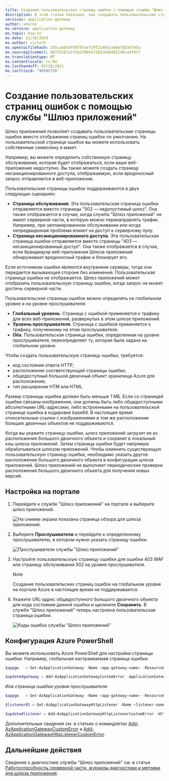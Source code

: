 ```yaml
---
title: Создание пользовательских страниц ошибок с помощью службы "Шлюз приложений Azure"
description: В этой статье показано, как создавать пользовательские страницы ошибок с помощью службы "Шлюз приложений". На пользовательской странице ошибок вы можете использовать собственные символику и макет.
services: application-gateway
author: vhorne
ms.service: application-gateway
ms.topic: how-to
ms.date: 11/16/2019
ms.author: victorh
ms.openlocfilehash: 355caeb54f09797ae719f21401ceebb7d53d745a
ms.sourcegitcommit: 867cb1b7a1f3a1f0b427282c648d411d0ca4f81f
ms.translationtype: MT
ms.contentlocale: ru-RU
ms.lasthandoff: 03/19/2021
ms.locfileid: "99592726"
---
```

# <a name="create-application-gateway-custom-error-pages"></a>Создание пользовательских страниц ошибок с помощью службы "Шлюз приложений"

Шлюз приложений позволяет создавать пользовательские страницы ошибок вместо отображения страниц ошибок по умолчанию. На пользовательской странице ошибок вы можете использовать собственные символику и макет.

Например, вы можете определить собственную страницу обслуживания, которая будет отображаться, если ваше веб-приложение недоступно. Вы также можете создать страницу несанкционированного доступа, отображаемую, если вредоносный запрос отправляется в веб-приложение.

Пользовательские страницы ошибок поддерживаются в двух следующих сценариях:

- **Страница обслуживания**. Эта пользовательская страница ошибки отправляется вместо страницы "502 — недопустимый шлюз". Она также отображается в случае, когда служба "Шлюз приложений" не имеет серверной части, в которую можно перенаправлять трафик. Например, при запланированном обслуживании или когда непредвиденная проблема влияет на доступ к серверному пулу.
- **Страница несанкционированного доступа**. Эта пользовательская страница ошибки отправляется вместо страницы "403 — несанкционированный доступ". Она также отображается в случае, если брандмауэр веб-приложения Шлюза приложений обнаруживает вредоносный трафик и блокирует его.

Если источником ошибки являются внутренние серверы, тогда она передается вызывающей стороне без изменений. Пользовательская страница ошибки не отображается. Шлюз приложений может отобразить пользовательскую страницу ошибки, когда запрос не может достичь серверной части.

Пользовательские страницы ошибок можно определять на глобальном уровне и на уровне прослушивателя:

- **Глобальный уровень**. Страница с ошибкой применяется к трафику для всех веб-приложений, развернутых в этом шлюзе приложений.
- **Уровень прослушивателя**. Страница с ошибкой применяется к трафику, полученному на этом прослушивателе.
- **Оба**. Пользовательская страница ошибки, определенная на уровне прослушивателя, переопределяет ту, которая была задана на глобальном уровне.

Чтобы создать пользовательскую страницу ошибки, требуется:

- код состояния ответа HTTP;
- расположение соответствующей страницы ошибки; 
- общедоступный большой двоичный объект хранилища Azure для расположения;
- тип расширения HTM или HTML. 

Размер страницы ошибки должен быть меньше 1 МБ. Если со страницей ошибки связаны изображения, они должны быть либо общедоступными абсолютными URL-адресами, либо встроенными на пользовательской странице ошибки в кодировке base64. В настоящее время относительные ссылки с изображениями в том же расположении больших двоичных объектов не поддерживаются. 

Когда вы укажите страницу ошибки, шлюз приложений загрузит ее из расположения большого двоичного объекта и сохранит в локальный кэш шлюза приложений. Затем страница ошибки будет напрямую обрабатываться шлюзом приложений. Чтобы изменить существующую пользовательскую страницу ошибки, необходимо указать другое расположение большого двоичного объекта в конфигурации шлюза приложений. Шлюз приложений не выполняет периодические проверки расположения большого двоичного объекта для получения новых версий.

## <a name="portal-configuration"></a>Настройка на портале

1. Перейдите к службе "Шлюз приложений" на портале и выберите шлюз приложений.

    ![На снимке экрана показана страница обзора для шлюза приложений.](media/custom-error/ag-overview.png)
2. Выберите **Прослушиватели** и перейдите к определенному прослушивателю, в котором нужно указать страницу ошибки.

    ![Прослушиватели службы "Шлюз приложений"](media/custom-error/ag-listener.png)
3. Настройте пользовательскую страницу ошибки для ошибки 403 WAF или страницу обслуживания 502 на уровне прослушивателя.

    > [!NOTE]
    > Создание пользовательских страниц ошибок на глобальном уровне на портале Azure в настоящее время не поддерживается.

4. Укажите URL-адрес общедоступного большого двоичного объекта для кода состояния данной ошибки и щелкните **Сохранить**. В службе "Шлюз приложений" теперь настроена пользовательская страница ошибки.

   ![Коды ошибок службы "Шлюз приложений"](media/custom-error/ag-error-codes.png)

## <a name="azure-powershell-configuration"></a>Конфигурация Azure PowerShell

Вы можете использовать Azure PowerShell для настройки страницы ошибки. Например, глобальная настраиваемая страница ошибки:

```powershell
$appgw   = Get-AzApplicationGateway -Name <app-gateway-name> -ResourceGroupName <resource-group-name>

$updatedgateway = Add-AzApplicationGatewayCustomError -ApplicationGateway $appgw -StatusCode HttpStatus502 -CustomErrorPageUrl "http://<website-url>"
```

Или страница ошибки уровня прослушивателя:

```powershell
$appgw   = Get-AzApplicationGateway -Name <app-gateway-name> -ResourceGroupName <resource-group-name>

$listener01 = Get-AzApplicationGatewayHttpListener -Name <listener-name> -ApplicationGateway $appgw

$updatedlistener = Add-AzApplicationGatewayHttpListenerCustomError -HttpListener $listener01 -StatusCode HttpStatus502 -CustomErrorPageUrl "http://<website-url>"
```

Дополнительные сведения см. в статьях о командлетах [Add-AzApplicationGatewayCustomError](/powershell/module/az.network/add-azapplicationgatewaycustomerror) и [Add-AzApplicationGatewayHttpListenerCustomError](/powershell/module/az.network/add-azapplicationgatewayhttplistenercustomerror).

## <a name="next-steps"></a>Дальнейшие действия

Сведения о диагностике службы "Шлюз приложений" см. в статье [Работоспособность серверной части, журналы диагностики и метрики для шлюза приложений](application-gateway-diagnostics.md).
